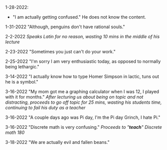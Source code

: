 1-28-2022:
- "I am actually getting confused." He does not know the content.

1-31-2022
"Although, penguins don't have rational souls."

2-2-2022
*Speaks Latin for no reason, wasting 10 mins in the middle of his lecture*

2-23-2022
"Sometimes you just can't do your work." 

2-25-2022
"I'm sorry I am very enthusiastic today, as opposed to normally being lethargic."

3-14-2022
"I actually know how to type Homer Simpson in lactic, tuns out he is a symbol."

3-16-2022
"My mom got me a graphing calculator when I was 12, I played with it for months." *After lecturing us about being on topic and not distracting, proceeds to go off topic for 25 mins, wasting his students time, continuing to fail his duty as a teacher*

3-16-2022
"A couple days ago was Pi day, I'm the Pi day Grinch, I hate Pi."

3-16-2022
"Discrete math is very confusing." *Proceeds to "**teach**" Discrete math 180*

3-18-2022
"We are actually evil and fallen beans."